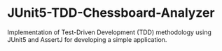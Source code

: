 # JUnit5-TDD-Chessboard-Analyzer
Implementation of Test-Driven Development (TDD) methodology using JUnit5 and AssertJ for developing a simple application.
